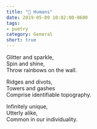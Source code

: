 ```yaml
---
title: "📝 Humans"
date: 2019-05-09 10:02:00-0600
tags:
- poetry
category: General
short: true
---
```


Glitter and sparkle,  
Spin and shine,  
Throw rainbows on the wall.

Ridges and divots,  
Towers and gashes  
Comprise identifiable topography.

Infinitely unique,  
Utterly alike,  
Common in our individuality.
